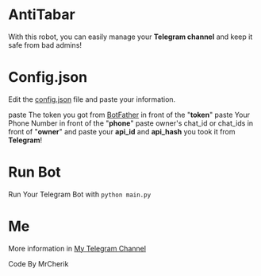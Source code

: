 # AntiTabar

With this robot, you can easily manage your **Telegram channel** and keep it safe from bad admins!



# Config.json

Edit the [config.json](https://github.com/KhodeCherik/AntiTabar/blob/main/config.json) file and paste your information.

paste The token you got from [BotFather](https://t.me/BotFather) in front of the "**__token__**"
paste Your Phone Number in front of the "**__phone__**"
paste owner's chat_id or chat_ids in front of "**__owner__**"
and paste your **__api_id__** and **__api_hash__** you took it from **Telegram**!


# Run Bot

Run Your Telegram Bot with
``` python main.py ```



# Me

More information in [My Telegram Channel](https://t.me/Cherik_Sources)

Code By MrCherik
